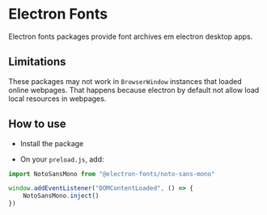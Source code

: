 # Electron Fonts

Electron fonts packages provide font archives em electron desktop apps.

## Limitations

These packages may not work in `BrowserWindow` instances that loaded online webpages. That happens because electron by default not allow load local resources in webpages.

## How to use

* Install the package

* On your `preload.js`, add:

```ts
import NotoSansMono from "@electron-fonts/noto-sans-mono"

window.addEventListener("DOMContentLoaded", () => {
    NotoSansMono.inject()
})
```